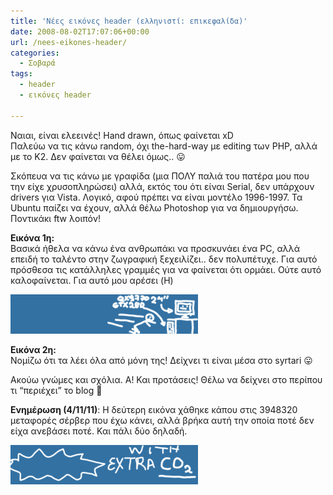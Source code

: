 ```yaml
---
title: 'Νέες εικόνες header (ελληνιστί: επικεφαλίδα)'
date: 2008-08-02T17:07:06+00:00
url: /nees-eikones-header/
categories:
  - Σοβαρά
tags:
  - header
  - εικόνες header

---
```

Ναιαι, είναι ελεεινές! Hand drawn, όπως φαίνεται xD  
Παλεύω να τις κάνω random, όχι the-hard-way με editing των PHP, αλλά με το K2. Δεν φαίνεται να θέλει όμως.. 😛  


  
Σκόπευα να τις κάνω με γραφίδα (μια ΠΟΛΥ παλιά του πατέρα μου που την είχε χρυσοπληρώσει) αλλά, εκτός του ότι είναι Serial, δεν υπάρχουν drivers για Vista. Λογικό, αφού πρέπει να είναι μοντέλο 1996-1997. Τα Ubuntu παίζει να έχουν, αλλά θέλω Photoshop για να δημιουργήσω. Ποντικάκι ftw λοιπόν!

**Εικόνα 1η:**  
Βασικά ήθελα να κάνω ένα ανθρωπάκι να προσκυνάει ένα PC, αλλά επειδή το ταλέντο στην ζωγραφική ξεχειλίζει.. δεν πολυπέτυχε. Για αυτό πρόσθεσα τις κατάλληλες γραμμές για να φαίνεται ότι ορμάει. Ούτε αυτό καλοφαίνεται. Για αυτό μου αρέσει (H)

![](pclove-300x63.png)

**Εικόνα 2η:**  
Νομίζω ότι τα λέει όλα από μόνη της! Δείχνει τι είναι μέσα στο syrtari 😛

Ακούω γνώμες και σχόλια. Α! Και προτάσεις! Θέλω να δείχνει στο περίπου τι &#8220;περιέχει&#8221; το blog 🙂

**Ενημέρωση (4/11/11)**: Η δεύτερη εικόνα χάθηκε κάπου στις 3948320 μεταφορές σέρβερ που έχω κάνει, αλλά βρήκα αυτή την οποία ποτέ δεν είχα ανεβάσει ποτέ. Και πάλι δύο δηλαδή.  

![](blogheader-300x63.png)